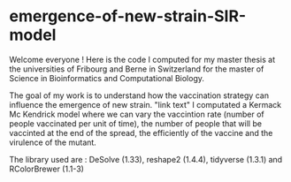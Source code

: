 # emergence-of-new-strain-SIR-model
Welcome everyone !
Here is the code I computed for my master thesis at the universities of Fribourg and Berne in Switzerland for the master of Science in Bioinformatics and Computational Biology.

The goal of my work is to understand how the vaccination strategy can influence the emergence of new strain. "link text"
I computated a Kermack Mc Kendrick model where we can vary the vaccintion rate (number of people vaccinated per unit of time), the number of people that will be vaccinted at the end of the spread, the efficiently of the vaccine and the virulence of the mutant. 

The library used are : DeSolve (1.33), reshape2 (1.4.4), tidyverse (1.3.1) and RColorBrewer (1.1-3)
